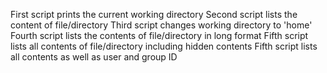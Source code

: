 First script prints the current working directory
Second script lists the content of file/directory
Third script changes working directory to 'home'
Fourth script lists the contents of file/directory in long format
Fifth script lists all contents of file/directory including hidden contents
Fifth script lists all contents as well as user and group ID
